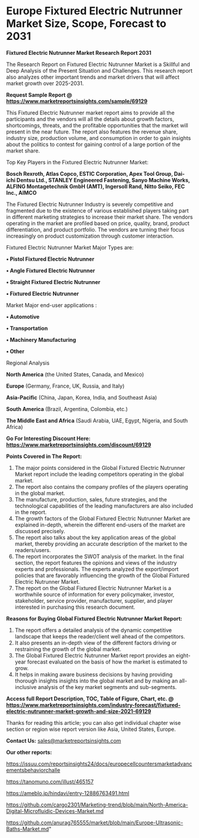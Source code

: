 # Europe Fixtured Electric Nutrunner Market Size, Scope, Forecast to 2031

<strong>Fixtured Electric Nutrunner Market Research Report 2031</strong>

The Research Report on Fixtured Electric Nutrunner Market is a Skillful and Deep Analysis of the Present Situation and Challenges. This research report also analyzes other important trends and market drivers that will affect market growth over 2025-2031.

<strong>Request Sample Report @ <a href=https://www.marketreportsinsights.com/sample/69129>https://www.marketreportsinsights.com/sample/69129</a></strong>

This Fixtured Electric Nutrunner market report aims to provide all the participants and the vendors will all the details about growth factors, shortcomings, threats, and the profitable opportunities that the market will present in the near future. The report also features the revenue share, industry size, production volume, and consumption in order to gain insights about the politics to contest for gaining control of a large portion of the market share.

Top Key Players in the Fixtured Electric Nutrunner Market:

<strong>Bosch Rexroth, Atlas Copco, ESTIC Corporation, Apex Tool Group, Dai-ichi Dentsu Ltd., STANLEY Engineered Fastening, Sanyo Machine Works, ALFING Montagetechnik GmbH (AMT), Ingersoll Rand, Nitto Seiko, FEC Inc., AIMCO</strong>

The Fixtured Electric Nutrunner Industry is severely competitive and fragmented due to the existence of various established players taking part in different marketing strategies to increase their market share. The vendors operating in the market are profiled based on price, quality, brand, product differentiation, and product portfolio. The vendors are turning their focus increasingly on product customization through customer interaction.

Fixtured Electric Nutrunner Market Major Types are:

<strong>• Pistol Fixtured Electric Nutrunner

• Angle Fixtured Electric Nutrunner

• Straight Fixtured Electric Nutrunner

• Fixtured Electric Nutrunner</strong>

Market Major end-user applications :

<strong>• Automotive

• Transportation

• Machinery Manufacturing

• Other</strong>

Regional Analysis

</u><strong><b>North America</b></strong> (the United States, Canada, and Mexico)

<strong><b>Europe </b></strong>(Germany, France, UK, Russia, and Italy)

<strong><b>Asia-Pacific</b></strong> (China, Japan, Korea, India, and Southeast Asia)

<strong><b>South America</b></strong> (Brazil, Argentina, Colombia, etc.)

<strong><b>The Middle East and Africa</b></strong> (Saudi Arabia, UAE, Egypt, Nigeria, and South Africa)

<strong>Go For Interesting Discount Here: <a href=https://www.marketreportsinsights.com/discount/69129>https://www.marketreportsinsights.com/discount/69129</a></strong>

<strong>Points Covered in The Report:</strong>
<ol>
  <li>The major points considered in the Global Fixtured Electric Nutrunner Market report include the leading competitors operating in the global market.</li>
  <li>The report also contains the company profiles of the players operating in the global market.</li>
  <li>The manufacture, production, sales, future strategies, and the technological capabilities of the leading manufacturers are also included in the report.</li>
  <li>The growth factors of the Global Fixtured Electric Nutrunner Market are explained in-depth, wherein the different end-users of the market are discussed precisely.</li>
  <li>The report also talks about the key application areas of the global market, thereby providing an accurate description of the market to the readers/users.</li>
  <li>The report incorporates the SWOT analysis of the market. In the final section, the report features the opinions and views of the industry experts and professionals. The experts analyzed the export/import policies that are favorably influencing the growth of the Global Fixtured Electric Nutrunner Market.</li>
  <li>The report on the Global Fixtured Electric Nutrunner Market is a worthwhile source of information for every policymaker, investor, stakeholder, service provider, manufacturer, supplier, and player interested in purchasing this research document.</li>
</ol>
<strong>Reasons for Buying Global Fixtured Electric Nutrunner Market Report:</strong>

<ol>
  <li>The report offers a detailed analysis of the dynamic competitive landscape that keeps the reader/client well ahead of the competitors.</li>
  <li>It also presents an in-depth view of the different factors driving or restraining the growth of the global market.</li>
  <li>The Global Fixtured Electric Nutrunner Market report provides an eight-year forecast evaluated on the basis of how the market is estimated to grow.</li>
  <li>It helps in making aware business decisions by having providing thorough insights insights into the global market and by making an all-inclusive analysis of the key market segments and sub-segments.</li>
</ol>
<strong>Access full Report Description, TOC, Table of Figure, Chart, etc. @ <a href=https://www.marketreportsinsights.com/industry-forecast/fixtured-electric-nutrunner-market-growth-and-size-2021-69129>https://www.marketreportsinsights.com/industry-forecast/fixtured-electric-nutrunner-market-growth-and-size-2021-69129</a></strong>


Thanks for reading this article; you can also get individual chapter wise section or region wise report version like Asia, United States, Europe.

<strong>Contact Us:</strong>
sales@marketreportsinsights.com

<strong>Our other reports:</strong>

<a href=https://issuu.com/reportsinsights24/docs/europecellcountersmarketadvancementsbehaviorchalle>https://issuu.com/reportsinsights24/docs/europecellcountersmarketadvancementsbehaviorchalle</a>

<a href=https://tanomuno.com/illust/465157>https://tanomuno.com/illust/465157</a>

<a href=https://ameblo.jp/hindavi/entry-12886763491.html>https://ameblo.jp/hindavi/entry-12886763491.html</a>

<a href=https://github.com/cargo2301/Marketing-trend/blob/main/North-America-Digital-Microfluidic-Devices-Market.md>https://github.com/cargo2301/Marketing-trend/blob/main/North-America-Digital-Microfluidic-Devices-Market.md</a>

<a href=https://github.com/anurag765555/market/blob/main/Europe-Ultrasonic-Baths-Market.md>https://github.com/anurag765555/market/blob/main/Europe-Ultrasonic-Baths-Market.md</a>"
